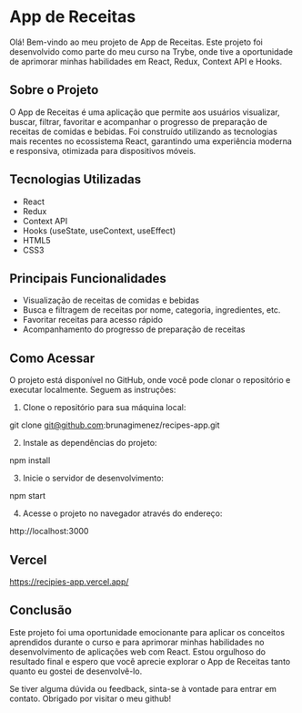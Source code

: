# App de Receitas

Olá! Bem-vindo ao meu projeto de App de Receitas. Este projeto foi desenvolvido como parte do meu curso na Trybe, onde tive a oportunidade de aprimorar minhas habilidades em React, Redux, Context API e Hooks.

## Sobre o Projeto

O App de Receitas é uma aplicação que permite aos usuários visualizar, buscar, filtrar, favoritar e acompanhar o progresso de preparação de receitas de comidas e bebidas. Foi construído utilizando as tecnologias mais recentes no ecossistema React, garantindo uma experiência moderna e responsiva, otimizada para dispositivos móveis.

## Tecnologias Utilizadas

- React
- Redux
- Context API
- Hooks (useState, useContext, useEffect)
- HTML5
- CSS3

## Principais Funcionalidades

- Visualização de receitas de comidas e bebidas
- Busca e filtragem de receitas por nome, categoria, ingredientes, etc.
- Favoritar receitas para acesso rápido
- Acompanhamento do progresso de preparação de receitas

## Como Acessar

O projeto está disponível no GitHub, onde você pode clonar o repositório e executar localmente. Seguem as instruções:

1. Clone o repositório para sua máquina local:

git clone git@github.com:brunagimenez/recipes-app.git


2. Instale as dependências do projeto:

npm install


3. Inicie o servidor de desenvolvimento:

npm start


4. Acesse o projeto no navegador através do endereço:

http://localhost:3000



## Vercel

https://recipies-app.vercel.app/

## Conclusão

Este projeto foi uma oportunidade emocionante para aplicar os conceitos aprendidos durante o curso e para aprimorar minhas habilidades no desenvolvimento de aplicações web com React. Estou orgulhoso do resultado final e espero que você aprecie explorar o App de Receitas tanto quanto eu gostei de desenvolvê-lo.

Se tiver alguma dúvida ou feedback, sinta-se à vontade para entrar em contato. Obrigado por visitar o meu github!
